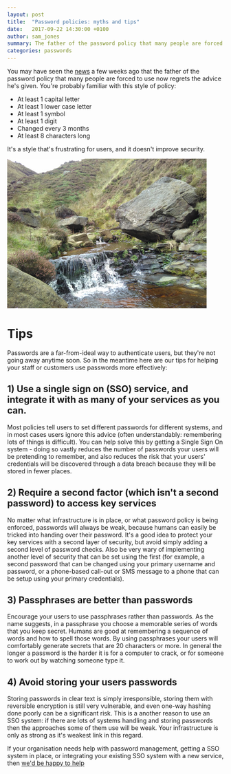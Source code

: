 ```yaml
---
layout: post
title:  "Password policies: myths and tips"
date:   2017-09-22 14:30:00 +0100
author: sam_jones
summary: The father of the password policy that many people are forced to use now regrets the advice he's given
categories: passwords
---
```


You may have seen the [news](https://www.wsj.com/articles/the-man-who-wrote-those-password-rules-has-a-new-tip-n3v-r-m1-d-1502124118) a few weeks ago that the father of the password policy that many people are forced to use now regrets the advice he's given. You're probably familiar with this style of policy:

* At least 1 capital letter
* At least 1 lower case letter
* At least 1 symbol
* At least 1 digit
* Changed every 3 months
* At least 8 characters long

It's a style that's frustrating for users, and it doesn't improve security. 

![](/assets/images/waterfall_and_rock.jpg)

# Tips

Passwords are a far-from-ideal way to authenticate users, but they're not going away anytime soon. So in the meantime here are our tips for helping your staff or customers use passwords more effectively:

## 1) Use a single sign on (SSO) service, and integrate it with as many of your services as you can.

Most policies tell users to set different passwords for different systems, and in most cases users ignore this advice (often understandably: remembering lots of things is difficult). You can help solve this by getting a Single Sign On system - doing so vastly reduces the number of passwords your users will be pretending to remember, and also reduces the risk that your users' credentials will be discovered through a data breach because they will be stored in fewer places.

## 2) Require a second factor (which isn't a second password) to access key services

No matter what infrastructure is in place, or what password policy is being enforced, passwords will always be weak, because humans can easily be tricked into handing over their password. It's a good idea to protect your key services with a second layer of security, but avoid simply adding a second level of password checks. Also be very wary of implementing another level of security that can be set using the first (for example, a second password that can be changed using your primary username and password, or a phone-based call-out or SMS message to a phone that can be setup using your primary credentials).

## 3) Passphrases are better than passwords

Encourage your users to use passphrases rather than passwords. As the name suggests, in a passphrase you choose a memorable series of words that you keep secret. Humans are good at remembering a sequence of words and how to spell those words. By using passphrases your users will comfortably generate secrets that are 20 characters or more. In general the longer a password is the harder it is for a computer to crack, or for someone to work out by watching someone type it.

## 4) Avoid storing your users passwords

Storing passwords in clear text is simply irresponsible, storing them with reversible encryption is still very vulnerable, and even one-way hashing done poorly can be a significant risk. This is a another reason to use an SSO system: if there are lots of systems handling and storing passwords then the approaches some of them use will be weak. Your infrastructure is only as strong as it's weakest link in this regard.

If your organisation needs help with password management, getting a SSO system in place, or integrating your existing SSO system with a new service, then [we'd be happy to help](/contact/)
